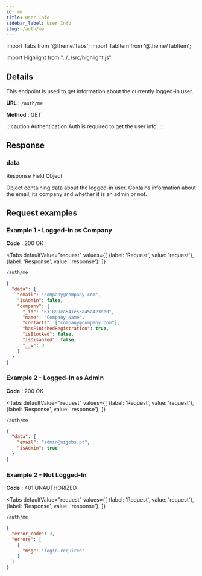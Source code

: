 ```yaml
---
id: me
title: User Info
sidebar_label: User Info
slug: /auth/me
---
```


import Tabs from '@theme/Tabs';
import TabItem from '@theme/TabItem';

import Highlight from "../../src/highlight.js"

## Details

This endpoint is used to get information about the currently logged-in user.

**URL** : `/auth/me`

**Method** : <Highlight level="info" inline>GET</Highlight>

:::caution Authentication
Auth is required to get the user info.
:::

## Response

### data

<Highlight level="info" inline>Response Field</Highlight>
<Highlight level="secondary" inline>Object</Highlight>

Object containing data about the logged-in user. Contains information about the email, its company and whether
it is an admin or not.

## Request examples

### Example 1 - Logged-In as Company

**Code** : <Highlight level="success" inline>200 OK</Highlight>

<Tabs
defaultValue="request"
values={[
{label: 'Request', value: 'request'},
{label: 'Response', value: 'response'},
]}
>

<TabItem value="request">

```bash
/auth/me
```

</TabItem>

<TabItem value="response">

```json
{
  "data": {
    "email": "company@company.com",
    "isAdmin": false,
    "company": {
      "_id": "631899ea541e53a45a423de0",
      "name": "Company Name",
      "contacts": ["company@company.com"],
      "hasFinishedRegistration": true,
      "isBlocked": false,
      "isDisabled": false,
      "__v": 0
    }
  }
}
```

</TabItem>
</Tabs>

### Example 2 - Logged-In as Admin

**Code** : <Highlight level="success" inline>200 OK</Highlight>

<Tabs
defaultValue="request"
values={[
{label: 'Request', value: 'request'},
{label: 'Response', value: 'response'},
]}
>

<TabItem value="request">

```bash
/auth/me
```

</TabItem>

<TabItem value="response">

```json
{
  "data": {
    "email": "admin@nijobs.pt",
    "isAdmin": true
  }
}
```

</TabItem>
</Tabs>

### Example 2 - Not Logged-In

**Code** : <Highlight level="danger" inline>401 UNAUTHORIZED</Highlight>

<Tabs
defaultValue="request"
values={[
{label: 'Request', value: 'request'},
{label: 'Response', value: 'response'},
]}
>

<TabItem value="request">

```bash
/auth/me
```

</TabItem>

<TabItem value="response">

```json
{
  "error_code": 3,
  "errors": [
    {
      "msg": "login-required"
    }
  ]
}
```

</TabItem>
</Tabs>
